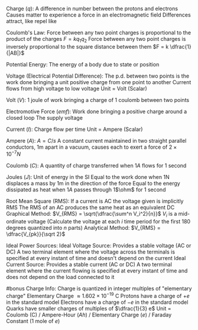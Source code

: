 Charge ($q$):
	A difference in number between the protons and electrons
	Causes matter to experience a force in an electromagnetic field
	Differences attract, like repel like

Coulomb's Law:
	Force between any two point charges is proportional to the product of the charges 
		$F = k q_1 q_2$
	Force between any two point charges is inversely proportional to the square distance between them
		$F = k \dfrac{1}{|AB|}$

Potential Energy: The energy of a body due to state or position

Voltage (Electrical Potential Difference):
	The p.d. between two points is the work done bringing a unit positive charge from one point to another
	Current flows from high voltage to low voltage
	Unit = Volt (Scalar)

Volt ($V$):
	1 joule of work bringing a charge of 1 coulomb between two points

Electromotive Force ($emf$):
	Work done bringing a positive charge around a closed loop
	The supply voltage

Current ($I$):
	Charge flow per time
	Unit = Ampere (Scalar)

Ampere ($A$):
	$A = C/s$
	A constant current maintained in two straight parallel conductors, 1m apart in a vacuum, causes each to exert a force of $2\times 10^{-7} N$ 

Coulomb ($C$):
	A quantity of charge transferred when 1$A$ flows for 1 second

Joules ($J$):
	Unit of energy in the SI 
	Equal to the work done when 1N displaces a mass by 1m in the direction of the force
	Equal to the energy dissipated as heat when 1$A$ passes through 1$\ohm$ for 1 second

Root Mean Square (RMS):
	If a current is AC the voltage given is implicitly RMS
	The RMS of an AC produces the same heat as an equivalent DC
	Graphical Method:
		$V_{RMS} = \sqrt{\dfrac{\sum^n V_i^2}{n}}$
			$V_i$ is a mid-ordinate voltage (Calculate the voltage at each $i$ time period for the first 180 degrees quantized into $n$ parts)
	Analytical Method:
		$V_{RMS} = \dfrac{V_{pk}}{\sqrt 2}$

Ideal Power Sources:
	Ideal Voltage Source:
		Provides a stable voltage (AC or DC)
		A two terminal element where the voltage across the terminals is specified at every instant of time and doesn't depend on the current
	Ideal Current Source:
		Provides a stable current (AC or DC)
		A two terminal element where the current flowing is specified at every instant of time and does not depend on the load connected to it

#bonus 
Charge Info:
	Charge is quantized in integer multiples of "elementary charge"
	Elementary Charge $\approx 1.602 \times 10^{-19}$ C
	Protons have a charge of $+e$ in the standard model
	Electrons have a charge of $-e$ in the standard model
	Quarks have smaller charges of multiples of $\dfrac{1}{3} e$ 
	Unit = Coulomb (C) / Ampere-Hour ($Ah$) / Elementary Charge ($e$) / Faraday Constant (1 mole of $e$)